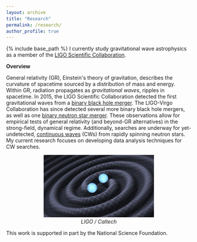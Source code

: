 ```yaml
---
layout: archive
title: "Research"
permalink: /research/
author_profile: true
---
```

{% include base_path %} I currently study gravitational wave astrophysics as a member of the <a href="https://www.ligo.caltech.edu">LIGO Scientific Collaboration</a>.

<b>Overview</b>

General relativity (GR), Einstein's theory of gravitation, describes the curvature of spacetime sourced by a distribution of mass and energy. Within GR, radiation propagates as <i>gravitational waves</i>, ripples in spacetime. In 2015, the LIGO Scientific Collaboration detected the first gravitational waves from a <a href="https://arxiv.org/abs/1602.03837">binary black hole merger</a>. The LIGO-Virgo Collaboration has since detected several more binary black hole mergers, as well as one <a href="https://arxiv.org/abs/1710.05832">binary neutron star merger</a>. These observations allow for empirical tests of general relativity (and beyond-GR alternatives) in the strong-field, dynamical regime. Additionally, searches are underway for yet-undetected, <a href="https://arxiv.org/abs/1712.05897">continuous waves</a> (CWs) from rapidly spinning neutron stars. My current research focuses on developing data analysis techniques for CW searches. 

<p align="center"><img src = "/images/gravitationalwaves.jpg" width="300"><br><i>LIGO / Caltech</i></p>

This work is supported in part by the National Science Foundation.
